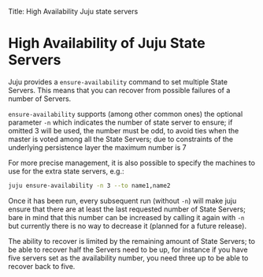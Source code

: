 Title: High Availability Juju state servers  

# High Availability of Juju State Servers

Juju provides a `ensure-availability` command to set multiple State Servers.
This means that you can recover from possible failures of a number of Servers.

`ensure-availability` supports (among other common ones) the optional parameter
`-n` which indicates the number of state server to ensure; 
if omitted 3 will be used, the number must be odd, to avoid ties when the
master is voted among all the State Servers; due to constraints of the 
underlying persistence layer the maximum number is 7

For more precise management, it is also possible to specify the machines 
to use for the extra state servers, e.g.:

```bash
juju ensure-availability -n 3 --to name1,name2
```

Once it has been run, every subsequent run (without `-n`) will make juju
ensure that there are at least the last requested number of State Servers;
bare in mind that this number can be increased by calling it again with 
`-n` but currently there is no way to decrease it (planned for a future 
release).

The ability to recover is limited by the remaining amount of State Servers;
to be able to recover half the Servers need to be up, for instance if you
have five servers set as the availability number, you need three up to be
able to recover back to five.
